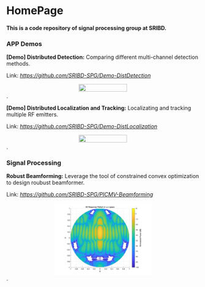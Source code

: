 # HomePage

#### This is a code repository of signal processing group at SRIBD.


### APP Demos

**[Demo] Distributed Detection:** Comparing different multi-channel detection methods.

Link: *https://github.com/SRIBD-SPG/Demo-DistDetection*
<div align=center> <img src="https://github.com/SRIBD-SPG/Demo-DistDetection/blob/main/%E5%88%86%E5%B8%83%E5%BC%8F%E6%A3%80%E6%B5%8Bdemo2s.gif" width="50%" height="50%"  align=center /> </div>. 

**[Demo] Distributed Localization and Tracking:** Localizating and tracking multiple RF emitters.

Link: *https://github.com/SRIBD-SPG/Demo-DistLocalization*
<div align=center> <img src="https://github.com/SRIBD-SPG/Demo-DistLocalization/blob/main/%E5%A4%9A%E8%BE%90%E5%B0%84%E6%BA%90%E5%A4%9A%E7%BB%B4demo2s.gif" width="50%" height="50%"  align=center /> </div>. 


### Signal Processing

**Robust Beamforming:** Leverage the tool of constrained convex optimization to design roubust beamformer.

Link: *https://github.com/SRIBD-SPG/PICMV-Beamforming*
<div align=center> <img src="https://github.com/SRIBD-SPG/PICMV-Beamforming/blob/main/pattern_7nulls.jpg" width="50%" height="50%" align=center /> </div>. 

